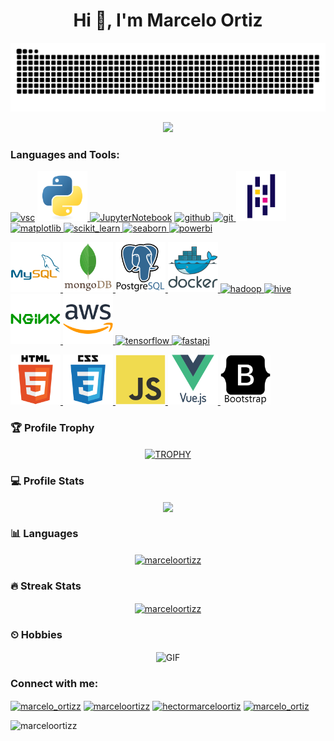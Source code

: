 <h1 align="center">Hi 👋, I'm Marcelo Ortiz</h1>


<!--- snake -->
<div align="center">
  <img  src="https://github.com/1999AZZAR/1999AZZAR/blob/main/resources/img/grid-snake.svg"
       alt="snake" /></a>
</div>

<p align="center">
  <a href="https://github.com/DenverCoder1/readme-typing-svg"><img src="https://readme-typing-svg.herokuapp.com?lines=Computer+Science+Student;Full+Stack+Web+Developer+in+progress;DS%20|%20AI%20|%20ML%20Enthusiast;Always%20learning%20new%20things&center=true&width=500&height=50"></a>
</p>







<h3 align="left">Languages and Tools:</h3>

<p align="left"> 
<!--- vsc -->
<a href="https://code.visualstudio.com/" ><img src="https://code.visualstudio.com/assets/images/code-stable.png" alt="vsc" width="80" height="80"/></a>
<!--- python -->
<a href="https://www.python.org" target="_blank" rel="noreferrer"> <img src="https://raw.githubusercontent.com/devicons/devicon/master/icons/python/python-original.svg" alt="python" width="80" height="80"/> </a> 
<!--- jupyter -->
<a href="https://jupyter.org/" target="_blank"> <img src="https://upload.wikimedia.org/wikipedia/commons/thumb/3/38/Jupyter_logo.svg/1200px-Jupyter_logo.svg.png" alt="JupyterNotebook" width="80" height="80"/></a>
<!--- github -->
<a href="https://github.com/" target="_blank" rel="noreferrer"> <img src="https://github.githubassets.com/assets/GitHub-Mark-ea2971cee799.png" alt="github" width="80" height="80"/> </a> 
<!--- git -->
<a href="https://git-scm.com/" target="_blank" rel="noreferrer"> <img src="https://www.vectorlogo.zone/logos/git-scm/git-scm-icon.svg" alt="git" width="80" height="80"/> </a> 
<!--- pandas -->
<a href="https://pandas.pydata.org/" target="_blank" rel="noreferrer"> <img src="https://raw.githubusercontent.com/devicons/devicon/2ae2a900d2f041da66e950e4d48052658d850630/icons/pandas/pandas-original.svg" alt="pandas" width="80" height="80"/> </a>
<!--- matplotlib -->
<a href="https://matplotlib.org/" target="blank" > <img src="https://upload.wikimedia.org/wikipedia/commons/thumb/8/84/Matplotlib_icon.svg/2048px-Matplotlib_icon.svg.png" alt="matplotlib" width="80" height="80"/> </a>
<!--- scikit-learn -->
<a href="https://scikit-learn.org/" target="_blank" rel="noreferrer"> <img src="https://upload.wikimedia.org/wikipedia/commons/0/05/Scikit_learn_logo_small.svg" alt="scikit_learn" width="80" height="80"/> </a> 
<!--- seaborn -->
<a href="https://seaborn.pydata.org/" target="_blank" rel="noreferrer"> <img src="https://seaborn.pydata.org/_images/logo-mark-lightbg.svg" alt="seaborn" width="80" height="80"/> </a> 
<!--- powerbi -->
<a href="https://powerbi.microsoft.com/es-es/" target="_blank" ><img src="https://upload.wikimedia.org/wikipedia/commons/thumb/c/cf/New_Power_BI_Logo.svg/630px-New_Power_BI_Logo.svg.png" alt="powerbi" width="80" height="80"/></a>
</p>

<p align="left"> 
<!--- mysql -->
<a href="https://www.mysql.com/" target="_blank" rel="noreferrer"> <img src="https://raw.githubusercontent.com/devicons/devicon/master/icons/mysql/mysql-original-wordmark.svg" alt="mysql" width="80" height="80"/> </a> 
<!--- mongoDB -->
<a href="https://www.mongodb.com/" target="_blank" rel="noreferrer"> <img src="https://raw.githubusercontent.com/devicons/devicon/master/icons/mongodb/mongodb-original-wordmark.svg" alt="mongodb" width="80" height="80"/> </a> 
<!--- postgreSQL -->
<a href="https://www.postgresql.org" target="_blank" rel="noreferrer"> <img src="https://raw.githubusercontent.com/devicons/devicon/master/icons/postgresql/postgresql-original-wordmark.svg" alt="postgresql" width="80" height="80"/> </a> 
<!--- docker -->
<a href="https://www.docker.com/" target="_blank" rel="noreferrer"> <img src="https://raw.githubusercontent.com/devicons/devicon/master/icons/docker/docker-original-wordmark.svg" alt="docker" width="80" height="80"/> </a> 
<!--- hadoop -->
<a href="https://hadoop.apache.org/" target="_blank" rel="noreferrer"> <img src="https://www.vectorlogo.zone/logos/apache_hadoop/apache_hadoop-icon.svg" alt="hadoop" width="80" height="80"/> </a> 
<!--- hive -->
<a href="https://hive.apache.org/" target="_blank" rel="noreferrer"> <img src="https://www.vectorlogo.zone/logos/apache_hive/apache_hive-icon.svg" alt="hive" width="80" height="80"/> </a> 
<!--- nginx -->
<a href="https://www.nginx.com" target="_blank" rel="noreferrer"> <img src="https://raw.githubusercontent.com/devicons/devicon/master/icons/nginx/nginx-original.svg" alt="nginx" width="80" height="80"/> </a> 
<!--- aws -->
<a href="https://aws.amazon.com" target="_blank" rel="noreferrer"> <img src="https://raw.githubusercontent.com/devicons/devicon/master/icons/amazonwebservices/amazonwebservices-original-wordmark.svg" alt="aws" width="80" height="80"/> </a> 
<!--- tensorflow -->
<a href="https://www.tensorflow.org" target="_blank" rel="noreferrer"> <img src="https://www.vectorlogo.zone/logos/tensorflow/tensorflow-icon.svg" alt="tensorflow" width="80" height="80"/> </a> 
<!--- fastapi -->
</a><a href="https://fastapi.tiangolo.com/" target="_blank" ><img src="https://cdn.worldvectorlogo.com/logos/fastapi.svg" alt="fastapi" width="80" height="80"/>
</p>

<p align="left"> 
<!--- html -->
<a href="https://www.w3.org/html/" target="_blank" rel="noreferrer"> <img src="https://raw.githubusercontent.com/devicons/devicon/master/icons/html5/html5-original-wordmark.svg" alt="html5" width="80" height="80"/> </a> 
<!--- css -->
<a href="https://www.w3schools.com/css/" target="_blank" rel="noreferrer"> <img src="https://raw.githubusercontent.com/devicons/devicon/master/icons/css3/css3-original-wordmark.svg" alt="css3" width="80" height="80"/> </a> 
<!--- JavaScript -->
<a href="https://developer.mozilla.org/en-US/docs/Web/JavaScript" target="_blank" rel="noreferrer"> <img src="https://raw.githubusercontent.com/devicons/devicon/master/icons/javascript/javascript-original.svg" alt="javascript" width="80" height="80"/> </a>
<!--- Vue.js -->
<a href="https://vuejs.org/" target="_blank" rel="noreferrer"> <img src="https://raw.githubusercontent.com/devicons/devicon/master/icons/vuejs/vuejs-original-wordmark.svg" alt="vuejs" width="80" height="80"/> </a> 
<!--- bootstrap -->
<a href="https://getbootstrap.com" target="_blank" rel="noreferrer"> <img src="https://raw.githubusercontent.com/devicons/devicon/master/icons/bootstrap/bootstrap-plain-wordmark.svg" alt="bootstrap" width="80" height="80"/> </a> 
</p>

### 🏆 Profile Trophy

<div align=center>
  <a href="https://github.com/ryo-ma/github-profile-trophy" title="Go to Source">
      <img align="center" width=84% src="https://github-profile-trophy.vercel.app/?username=marceloortizz&theme=discord&row=1&column=5&margin-h=15&margin-w=5&no-bg=true" alt="TROPHY" />
    </a>
</div>


### 💻 Profile Stats

<div align="center">
  <a href="https://github.com/marceloortizz">
    <img align="center" src="https://github-readme-stats.vercel.app/api?username=marceloortizz&show_icons=true&locale=en&theme=tokyonight" />
  </a>
</div>

### 📊 Languages

<div align="center">
    <a href="https://github.com/marceloortizz">
      <img align="center" src="https://github-readme-stats.vercel.app/api/top-langs/?username=marceloortizz&layout=compact&theme=tokyonight" alt="marceloortizz" />
    </a>
</div>

### 🔥 Streak Stats

<div align="center">
  <a href="https://github.com/marceloortizz">
    <img align="center" src="https://github-readme-streak-stats.herokuapp.com/?user=marceloortizz&theme=tokyonight" alt="marceloortizz" />
  </a>
</div>

### ⏲ Hobbies

<div align="center">
  <p><img align="center" alt="GIF" height="160px" src="https://media.giphy.com/media/Ah3zHH7hvsSB2/giphy.gif" /></p>
</div>

<h3 align="left">Connect with me:</h3>
<p align="left">
<a href="" target="blank"><img align="center" src="https://raw.githubusercontent.com/rahuldkjain/github-profile-readme-generator/master/src/images/icons/Social/twitter.svg" alt="marcelo_ortizz" height="30" width="40" /></a>
<a href="https://linkedin.com/in/marceloortizz" target="blank"><img align="center" src="https://raw.githubusercontent.com/rahuldkjain/github-profile-readme-generator/master/src/images/icons/Social/linked-in-alt.svg" alt="marceloortizz" height="30" width="40" /></a>
<a href="https://kaggle.com/hectormarceloortiz" target="blank"><img align="center" src="https://raw.githubusercontent.com/rahuldkjain/github-profile-readme-generator/master/src/images/icons/Social/kaggle.svg" alt="hectormarceloortiz" height="30" width="40" /></a>
<a href="https://discord.gg/" target="blank"><img align="center" src="https://raw.githubusercontent.com/rahuldkjain/github-profile-readme-generator/master/src/images/icons/Social/discord.svg" alt="marcelo_ortiz" height="30" width="40" /></a>
</p>


<p align="left"> <img src="https://komarev.com/ghpvc/?username=marceloortizz&label=Profile%20views&color=0e75b6&style=flat" alt="marceloortizz" /> </p>

